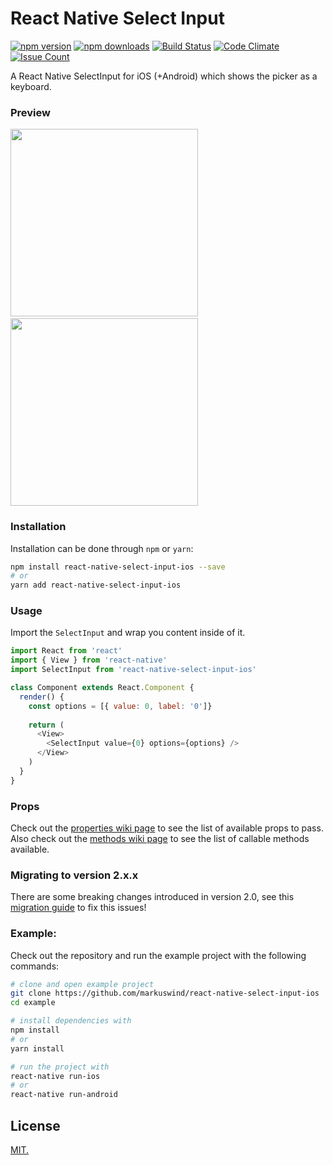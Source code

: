 # React Native Select Input

[![npm version](https://img.shields.io/npm/v/react-native-select-input-ios.svg?style=flat-square)](https://www.npmjs.com/package/react-native-select-input-ios) [![npm downloads](https://img.shields.io/npm/dm/react-native-select-input-ios.svg?style=flat-square)](https://www.npmjs.com/package/react-native-select-input-ios) [![Build Status](https://travis-ci.org/markuswind/react-native-select-input-ios.svg?branch=master)](https://travis-ci.org/markuswind/react-native-select-input-ios) [![Code Climate](https://codeclimate.com/github/markuswind/react-native-select-input-ios/badges/gpa.svg)](https://codeclimate.com/github/markuswind/react-native-select-input-ios) [![Issue Count](https://codeclimate.com/github/markuswind/react-native-select-input-ios/badges/issue_count.svg)](https://codeclimate.com/github/markuswind/react-native-select-input-ios)

<p>A React Native SelectInput for iOS (+Android) which shows the picker as a keyboard.</p>

### Preview
<img src="https://github.com/markuswind/react-native-select-input-ios/blob/master/images/example.ios.gif?raw=true" width=300px/>&nbsp;&nbsp;&nbsp;&nbsp;&nbsp;&nbsp;&nbsp;&nbsp;&nbsp;&nbsp;<img src="https://github.com/markuswind/react-native-select-input-ios/blob/master/images/example.android.gif?raw=true" width=300px/>

### Installation

Installation can be done through `npm` or `yarn`:

```bash
npm install react-native-select-input-ios --save
# or
yarn add react-native-select-input-ios
```
### Usage

Import the `SelectInput` and wrap you content inside of it.

```js
import React from 'react'
import { View } from 'react-native'
import SelectInput from 'react-native-select-input-ios'

class Component extends React.Component {
  render() {
    const options = [{ value: 0, label: '0']}
    
    return (
      <View>
        <SelectInput value={0} options={options} />
      </View>
    )
  }
}
```

### Props

Check out the [properties wiki page](https://github.com/markuswind/react-native-select-input-ios/wiki/Properties) to see the list of available props to pass. Also check out the [methods wiki page](https://github.com/markuswind/react-native-select-input-ios/wiki/Methods) to see the list of callable methods available.

### Migrating to version 2.x.x

There are some breaking changes introduced in version 2.0, see this [migration guide](https://github.com/markuswind/react-native-select-input-ios/wiki/Migrating-to-version-2.0) to fix this issues!

### Example:

Check out the repository and run the example project with the following commands:

```bash
# clone and open example project
git clone https://github.com/markuswind/react-native-select-input-ios
cd example

# install dependencies with
npm install 
# or
yarn install

# run the project with
react-native run-ios
# or
react-native run-android
```

## License

[MIT.](https://github.com/markuswind/react-native-select-input-ios/blob/master/LICENSE)
